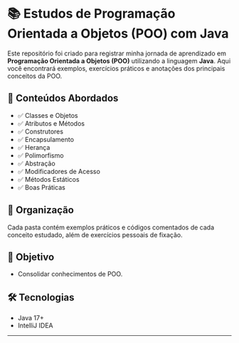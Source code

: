 # 📚 Estudos de Programação Orientada a Objetos (POO) com Java

Este repositório foi criado para registrar minha jornada de aprendizado em **Programação Orientada a Objetos (POO)** utilizando a linguagem **Java**. Aqui você encontrará exemplos, exercícios práticos e anotações dos principais conceitos da POO.

## 🚀 Conteúdos Abordados

- ✅ Classes e Objetos
- ✅ Atributos e Métodos
- ✅ Construtores
- ✅ Encapsulamento
- ✅ Herança
- ✅ Polimorfismo
- ✅ Abstração
- ✅ Modificadores de Acesso
- ✅ Métodos Estáticos
- ✅ Boas Práticas

## 📂 Organização

Cada pasta contém exemplos práticos e códigos comentados de cada conceito estudado, além de exercícios pessoais de fixação.

## 🎯 Objetivo

- Consolidar conhecimentos de POO.

## 🛠️ Tecnologias

- Java 17+
- IntelliJ IDEA

---
